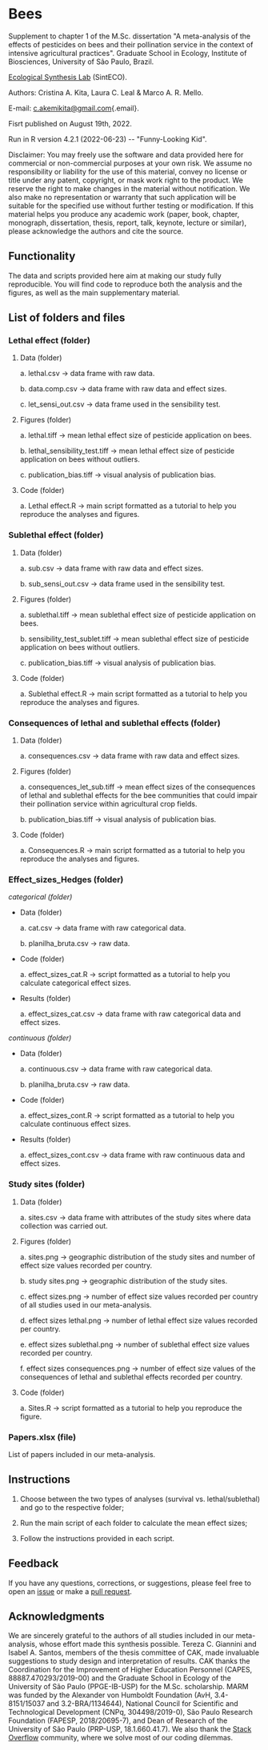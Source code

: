 # Bees

Supplement to chapter 1 of the M.Sc. dissertation "A meta-analysis of the effects of pesticides on bees and their pollination service in the context of intensive agricultural practices". Graduate School in Ecology, Institute of Biosciences, University of São Paulo, Brazil.

[Ecological Synthesis Lab](https://marcomellolab.wordpress.com) (SintECO).

Authors: Cristina A. Kita, Laura C. Leal & Marco A. R. Mello.

E-mail: [c.akemikita\@gmail.com](mailto:c.akemikita@gmail.com){.email}.

Fisrt published on August 19th, 2022.

Run in R version 4.2.1 (2022-06-23) -- "Funny-Looking Kid".

Disclaimer: You may freely use the software and data provided here for commercial or non-commercial purposes at your own risk. We assume no responsibility or liability for the use of this material, convey no license or title under any patent, copyright, or mask work right to the product. We reserve the right to make changes in the material without notification. We also make no representation or warranty that such application will be suitable for the specified use without further testing or modification. If this material helps you produce any academic work (paper, book, chapter, monograph, dissertation, thesis, report, talk, keynote, lecture or similar), please acknowledge the authors and cite the source.

## Functionality

The data and scripts provided here aim at making our study fully reproducible. You will find code to reproduce both the analysis and the figures, as well as the main supplementary material.

## List of folders and files

### **Lethal effect (folder)**

1.  Data (folder)

    a.  lethal.csv -\> data frame with raw data.

    b.  data.comp.csv -\> data frame with raw data and effect sizes.

    c.  let_sensi_out.csv -\> data frame used in the sensibility test.

2.  Figures (folder)

    a.  lethal.tiff -\> mean lethal effect size of pesticide application on bees.

    b.  lethal_sensibility_test.tiff -\> mean lethal effect size of pesticide application on bees without outliers.
    
    c.  publication_bias.tiff -\> visual analysis of publication bias. 

3.  Code (folder)

    a.  Lethal effect.R -\> main script formatted as a tutorial to help you reproduce the analyses and figures.

### **Sublethal effect (folder)**

1.  Data (folder)

    a.  sub.csv -\> data frame with raw data and effect sizes.

    b.  sub_sensi_out.csv -\> data frame used in the sensibility test.
            
2.  Figures (folder)

    a.  sublethal.tiff -\> mean sublethal effect size of pesticide application on bees. 

    b.  sensibility_test_sublet.tiff -\> mean sublethal effect size of pesticide application on bees without outliers.

    c.  publication_bias.tiff -\> visual analysis of publication bias.

3.  Code (folder)

    a.  Sublethal effect.R -\> main script formatted as a tutorial to help you reproduce the analyses and figures.

### **Consequences of lethal and sublethal effects (folder)**

1.  Data (folder)

    a.  consequences.csv -\> data frame with raw data and effect sizes.
               
2.  Figures (folder)

    a.  consequences_let_sub.tiff -\> mean effect sizes of the consequences of lethal and sublethal effects for the bee
        communities that could impair their pollination service within agricultural crop fields.

    b.  publication_bias.tiff -\> visual analysis of publication bias.

3.  Code (folder)

    a.  Consequences.R -\> main script formatted as a tutorial to help you reproduce the analyses and figures.

### **Effect_sizes_Hedges (folder)**

*categorical (folder)*

   -   Data (folder)

       a.  cat.csv -\> data frame with raw categorical data.
         
       b.  planilha_bruta.csv -\> raw data.
        
   -   Code (folder)
    
       a.  effect_sizes_cat.R -\> script formatted as a tutorial to help you calculate categorical effect sizes.
        
   -   Results (folder)
        
       a.  effect_sizes_cat.csv -\> data frame with raw categorical data and effect sizes.
    
 *continuous (folder)*

   -   Data (folder)

       a.  continuous.csv -\> data frame with raw categorical data.
         
       b.  planilha_bruta.csv -\> raw data.
        
   -   Code (folder)
    
       a.  effect_sizes_cont.R -\> script formatted as a tutorial to help you calculate continuous effect sizes.
        
  -   Results (folder)
        
       a. effect_sizes_cont.csv -\> data frame with raw continuous data and effect sizes.
        
### **Study sites (folder)**

1.  Data (folder)

    a.  sites.csv -\> data frame with attributes of the study sites where data collection was carried out.

2.  Figures (folder)

    a.  sites.png -\> geographic distribution of the study sites and number of effect size values recorded per country.
    
    b.  study sites.png -\> geographic distribution of the study sites. 
    
    c.  effect sizes.png -\> number of effect size values recorded per country of all studies used in our meta-analysis. 
    
    d.  effect sizes lethal.png -\> number of lethal effect size values recorded per country.
    
    e.  effect sizes sublethal.png -\> number of sublethal effect size values recorded per country.
    
    f.  effect sizes consequences.png -\> number of effect size values of the consequences of lethal and sublethal effects recorded per country.

3.  Code (folder)

    a.  Sites.R -\> script formatted as a tutorial to help you reproduce the figure.

### **Papers.xlsx (file)**

List of papers included in our meta-analysis.

## Instructions

1.  Choose between the two types of analyses (survival vs. lethal/sublethal) and go to the respective folder;

2.  Run the main script of each folder to calculate the mean effect sizes;

3.  Follow the instructions provided in each script.

## Feedback

If you have any questions, corrections, or suggestions, please feel free to open an [issue](https://github.com/CKita/Bees/issues) or make a [pull request](https://github.com/CKita/Bees/pulls).

## Acknowledgments

We are sincerely grateful to the authors of all studies included in our meta-analysis, whose effort made this synthesis possible. Tereza C. Giannini and Isabel A. Santos, members of the thesis committee of CAK, made invaluable suggestions to study design and interpretation of results. CAK thanks the Coordination for the Improvement of Higher Education Personnel (CAPES, 88887.470293/2019-00) and the Graduate School in Ecology of the University of São Paulo (PPGE-IB-USP) for the M.Sc. scholarship. MARM was funded by the Alexander von Humboldt Foundation (AvH, 3.4-8151/15037 and 3.2-BRA/1134644), National Council for Scientific and Technological Development (CNPq, 304498/2019-0), São Paulo Research Foundation (FAPESP, 2018/20695-7), and Dean of Research of the University of São Paulo (PRP-USP, 18.1.660.41.7). We also thank the [Stack Overflow](https://stackoverflow.com/) community, where we solve most of our coding dilemmas.
